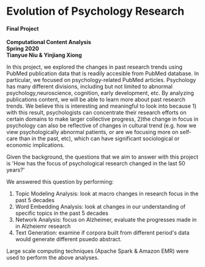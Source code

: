 # Evolution of Psychology Research  
#### Final Project
**Computational Content Analysis**   
**Spring 2020**   
**Tianyue Niu & Yinjiang Xiong**


In this  project, we explored the changes in past research trends using PubMed publication data that is readily accesible from PubMed database. In particular, we focused on psychology-related PubMed articles. Psychology has many different divisions, including but not limited to abnormal psychology,neuroscience, cognition, early development, etc. By analyzing publications content, we will be able to learn more about past research trends. We believe this is interesting and meaningful to look into because 1) with this result, psychologists can concentrate their research efforts on certain domains to make larger collective progress, 2)the change in focus in psychology can also be reflective of changes in cultural trend (e.g. how we view psychologically abnormal patients, or are we focusing more on self-care than in the past, etc), which can have significant sociological or economic implications. 
        
Given the background, the questions that we aim to answer with this project is 'How has the focus of psychological research changed in the last 50 years?'

We answered this question by performing:

1) Topic Modeling Analysis: look at macro changes in research focus in the past 5 decades
2) Word Embedding Analysis: look at changes in our understanding of specific topics in the past 5 decades
3) Network Analysis: focus on Alzheimer, evaluate the progresses made in in Alzheiemr research
4) Text Generation: examine if corpora built from different period's data would generate different psuedo abstract.

Large scale computing techniques (Apache Spark & Amazon EMR) were used to perform the above analyses.
